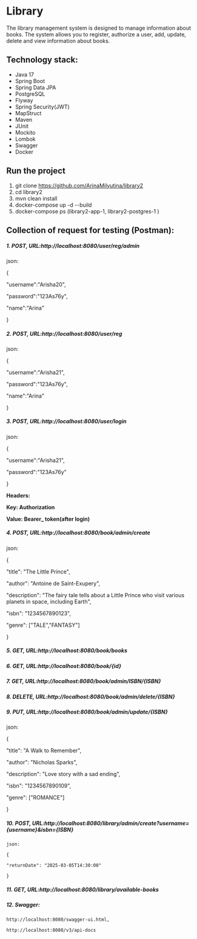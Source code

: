 # **Library**

The library management system is designed to manage information about books. The system allows you to register,
authorize a user, add, update, delete and view information about books.

## **Technology stack:**

- Java 17
- Spring Boot
- Spring Data JPA
- PostgreSQL
- Flyway
- Spring Security(JWT)
- MapStruct
- Maven
- JUnit
- Mockito
- Lombok
- Swagger
- Docker

## **Run the project**

1. git clone https://github.com/ArinaMilyutina/library2
2. cd library2
3. mvn clean install
4. docker-compose up -d --build
5. docker-compose ps (library2-app-1, library2-postgres-1 )

## **Collection of request for testing (Postman):**

##### 1. POST, URL:http://localhost:8080/user/reg/admin

   json:

   {

   "username":"Arisha20",

   "password":"123As76y",

   "name":"Arina"

   }

##### 2. POST, URL:http://localhost:8080/user/reg

   json:

   {

   "username":"Arisha21",

   "password":"123As76y",

   "name":"Arina"

   }

##### 3. POST, URL:http://localhost:8080/user/login
   json:

   {

   "username":"Arisha21",

   "password":"123As76y"

   }

   **Headers:**

   **Key: Authorization**

   **Value: Bearer_ token(after login)**

##### 4. POST, URL:http://localhost:8080/book/admin/create
  
   json:

   {

   "title": "The Little Prince",

   "author": "Antoine de Saint-Exupery",

   "description": "The fairy tale tells about a Little Prince who visit various planets in space, including Earth",
   
   "isbn": "1234567890123",

   "genre": ["TALE","FANTASY"]

   }

##### 5. GET, URL:http://localhost:8080/book/books

##### 6. GET, URL:http://localhost:8080/book/{id}

##### 7. GET, URL:http://localhost:8080/book/admin/ISBN/{ISBN}

##### 8. DELETE, URL:http://localhost:8080/book/admin/delete/{ISBN}

##### 9. PUT, URL:http://localhost:8080/book/admin/update/{ISBN}
  
   json:

   {

   "title": "A Walk to Remember",

   "author": "Nicholas Sparks",

   "description": "Love story with a sad ending",

   "isbn": "1234567890109",

   "genre": ["ROMANCE"]

   }

##### 10. POST, URL:http://localhost:8080/library/admin/create?username={username}&isbn={ISBN}

    json:

    {

    "returnDate": "2025-03-05T14:30:00"

    }

##### 11. GET, URL:http://localhost:8080/library/available-books

##### 12. Swagger:
    http://localhost:8080/swagger-ui.html,

    http://localhost:8080/v3/api-docs